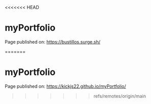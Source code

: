 <<<<<<< HEAD
# myPortfolio
Page published on: https://bustillos.surge.sh/

=======
# myPortfolio
Page published on: https://kickjs22.github.io/myPortfolio/

>>>>>>> refs/remotes/origin/main
